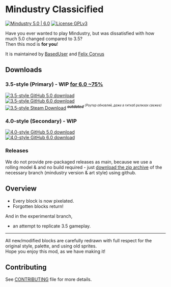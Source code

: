 # Mindustry Classicified
[![Mindustry 5.0 | 6.0](https://img.shields.io/badge/Mindustry-5.0%20%7C%206.0-ffd37f)](https://github.com/Anuken/Mindustry/releases)
[![License GPLv3](https://img.shields.io/github/license/BasedUser/MindustryClassicified)](LICENSE.md)

Have you ever wanted to play Mindustry, but was dissatisfied with how much 5.0 changed compared to 3.5?  
Then this mod is **for you**!

It is maintained by [BasedUser](https://github.com/BasedUser) and [Felix Corvus](https://github.com/Remint32)

## Downloads
### 3.5-style (Primary) - WIP [for 6.0 ~75%](https://github.com/BasedUser/MindustryClassicified/issues)
[![3.5-style GitHub 5.0 download](https://img.shields.io/badge/Mindustry%20v5.0%20DOWNLOAD-branch%3Amaster-green?style=flat&logo=github)](https://github.com/BasedUser/MindustryClassicified/archive/master.zip "Download for Mindustry 5.0")  
[![3.5-style GitHub 6.0 download](https://img.shields.io/badge/Mindustry%20v6.0%20DOWNLOAD-branch%3A6.0-green?style=flat&logo=github)](https://github.com/BasedUser/MindustryClassicified/archive/6.0.zip "Download for Mindustry 6.0")  
[![3.5-style Steam Download](https://img.shields.io/steam/downloads/2165646242?label=Download%20from%20Steam&logo=steam)](https://steamcommunity.com/sharedfiles/filedetails/?id=2165646242 "Outdated") <sup>***outdated*** <sup>*(Роутер обновляй, даже в гитхаб релизах свежее)*</sup></sup>

### 4.0-style (Secondary) - WIP
[![4.0-style GitHub 5.0 download](https://img.shields.io/badge/Mindustry%20v5.0%20DOWNLOAD-branch%3A4.0--style%2F5.0-green?style=flat&logo=github)](https://github.com/BasedUser/MindustryClassicified/archive/4.0-style/5.0.zip "Download for Mindustry 5.0")  
[![4.0-style GitHub 6.0 download](https://img.shields.io/badge/Mindustry%20v6.0%20DOWNLOAD-branch%3A4.0--style%2F6.0-green?style=flat&logo=github)](https://github.com/BasedUser/MindustryClassicified/archive/4.0-style/6.0.zip "Download for Mindustry 6.0")

### Releases
We do not provide pre-packaged releases as main, because we use a rolling model & and no build required - just [download the zip archive](https://github.com/BasedUser/MindustryClassicified#downloads) of the necessary branch (mindustry version & art style) using github.

## Overview
  - Every block is now pixelated.
  - Forgotten blocks return!
  
And in the experimental branch,
  - an attempt to replicate 3.5 gameplay.

***
All new/modified blocks are carefully redrawn with full respect for the original style, palette, and using old sprites.  
Hope you enjoy this mod, as we have making it!

## Contributing
See [CONTRIBUTING](CONTRIBUTING.md) file for more details.
